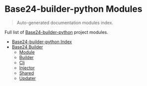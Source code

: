 # Base24-builder-python Modules

> Auto-generated documentation modules index.

Full list of [Base24-builder-python](README.md#base24-builder-python-index) project modules.

- [Base24-builder-python Index](README.md#base24-builder-python-index)
- [Base24 Builder](base24_builder/index.md#base24-builder)
    - [Module](base24_builder/module.md#module)
    - [Builder](base24_builder/builder.md#builder)
    - [Cli](base24_builder/cli.md#cli)
    - [Injector](base24_builder/injector.md#injector)
    - [Shared](base24_builder/shared.md#shared)
    - [Updater](base24_builder/updater.md#updater)
